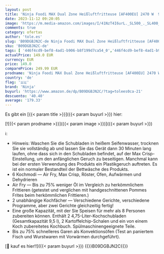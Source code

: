 ```yaml
---
layout: post
title: 'Ninja Foodi MAX Dual Zone Heißluftfritteuse [AF400EU] 2470 W  9 5 l Fassungsvermögen  2 Fächer  6 Funktionen  Kupfer  Schwarz'
date: 2023-11-12 09:20:05
image: 'https://m.media-amazon.com/images/I/41NzT4I6urL._SL500_._SL400_.jpg'
comments: true
category: ofertas
author: 'tole.es'
slug: 'B09DGBJN2C-de Ninja Foodi MAX Dual Zone Heißluftfritteuse [AF400EU] 2470...'
sku: 'B09DGBJN2C-de'
tags: [ '446f4cd9-bef8-4ad1-b906-b8f199d7ca54_0','446f4cd9-bef8-4ad1-b906-b8f199d7ca54_201','446f4cd9-bef8-4ad1-b906-b8f199d7ca54_2401','446f4cd9-bef8-4ad1-b906-b8f199d7ca54_501','446f4cd9-bef8-4ad1-b906-b8f199d7ca54_7201','Arborist Merchandising Root','Die am meisten erwarteten Spiele','Elektrische Küchengeräte','FoodPrepNINJA','Fritteusen','Games','Heißluftfritteusen','Home','Karneval: Fritteusen','Küche, Haushalt & Wohnen','Must Have Cookwear for EoY','Self Service','Special Features Stores','f8b54e7c-b5af-44fa-ab8d-ed3fc1641e33_0','f8b54e7c-b5af-44fa-ab8d-ed3fc1641e33_9201','ninja','🇩🇪', ]
actualPrice: 149.0 EUR
currency: EUR
price: 149.0
comparePrice: 249.99 EUR
prodname: 'Ninja Foodi MAX Dual Zone Heißluftfritteuse [AF400EU] 2470 W  9 5 l Fassungsvermögen  2 Fächer  6 Funktionen  Kupfer  Schwarz'
country: 'de'
flag: '🇩🇪'
brand: 'Ninja'
buyurl: 'https://www.amazon.de/dp/B09DGBJN2C/?tag=tolees0ca-21'
descuento: '40.40'
average: '179.33'
---
```


Es gibt ein [{{< param title >}}]({{< param buyurl >}}) hier:

[![{{< param prodname >}}]({{< param image >}})]({{< param buyurl >}})

ℹ️:

- Hinweis: Waschen Sie die Schubladen in heißem Seifenwasser, trocknen Sie sie vollständig ab und lassen Sie das Gerät dann 30 Minuten lang laufen, ohne dass sich in den Schubladen befindet, auf der Max Crisp-Einstellung, um den anfänglichen Geruch zu beseitigen. Manchmal kann bei der ersten Verwendung des Produkts ein Plastikgeruch auftreten. Es ist ein normaler Bestandteil der Bettwäsche des Produkts.
- 6 Kochmodi — Air Fry, Max Crisp, Röster, Ofen, Aufwärmen und Dehydrieren
- Air Fry — Bis zu 75% weniger Öl im Vergleich zu herkömmlichem Frittieren (getestet und verglichen mit handgeschnittenen Pommes Frites beim herkömmlichen Frittieren.)
- 2 unabhängige Kochfächer — Verschiedene Gerichte, verschiedene Programme, aber zwei Gerichte gleichzeitig fertig!
- Eine große Kapazität, mit der Sie Speisen für mehr als 8 Personen zubereiten können. Enthält 2 4,75-Liter-Kochschubladen (Gesamtkapazität 9,5 l), 2 Kartoffelchip-Schalen und ein von einem Koch zubereitetes Kochbuch. Spülmaschinengeeignete Teile.
- Bis zu 75% schnelleres Garen als Konvektionsöfen (Test an paniertem Fisch und Wurstwaren mit Vorwärmen durchgeführt).

[🛒 kauf es hier!!]({{< param buyurl >}})
{{<world>}}B09DGBJN2C{{</world>}}
